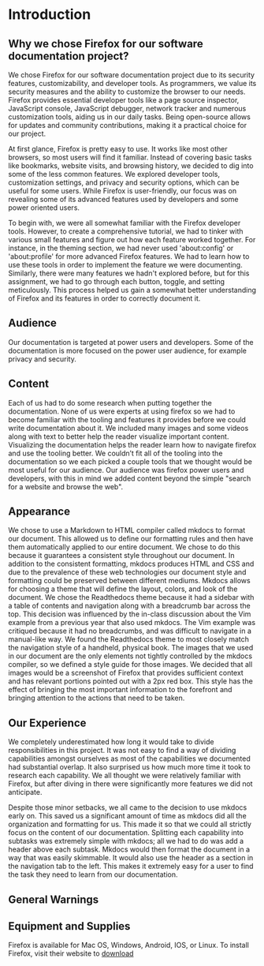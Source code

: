# Introduction


## Why we chose Firefox for our software documentation project?

We chose Firefox for our software documentation project due to its security features, customizability, and developer tools. As programmers, we value its security measures and the ability to customize the browser to our needs. Firefox provides essential developer tools like a page source inspector, JavaScript console, JavaScript debugger, network tracker and numerous customization tools, aiding us in our daily tasks. Being open-source allows for updates and community contributions, making it a practical choice for our project.

At first glance, Firefox is pretty easy to use. It works like most other browsers, so most users will find it familiar. Instead of covering basic tasks like bookmarks, website visits, and browsing history, we decided to dig into some of the less common features. We explored developer tools, customization settings, and privacy and security options, which can be useful for some users. While Firefox is user-friendly, our focus was on revealing some of its advanced features used by developers and some power oriented users.	

To begin with, we were all somewhat familiar with the Firefox developer tools. However, to create a comprehensive tutorial, we had to tinker with various small features and figure out how each feature worked together. For instance, in the theming section, we had never used 'about:config' or 'about:profile' for more advanced Firefox features. We had to learn how to use these tools in order to implement the feature we were documenting. Similarly, there were many features we hadn't explored before, but for this assignment, we had to go through each button, toggle, and setting meticulously. This process helped us gain a somewhat better understanding of Firefox and its features in order to correctly document it.

## Audience

Our documentation is targeted at power users and developers. Some of the documentation is more focused on the power user audience, for example privacy and security. 

## Content
Each of us had to do some research when putting together the documentation. None of us were experts at using firefox so we had to become familiar with the tooling and features it provides before we could write documentation about it. We included many images and some videos along with text to better help the reader visualize important content. Visualizing the documentation helps the reader learn how to navigate firefox and use the tooling better.  We couldn’t fit all of the tooling into the documentation so we each picked a couple tools that we thought would be most useful for our audience. Our audience was firefox power users and developers, with this in mind we added content beyond the simple "search for a website and browse the web".

## Appearance
We chose to use a Markdown to HTML compiler called mkdocs to format our document. This allowed us to define our formatting rules and then have them automatically applied to our entire document. We chose to do this because it guarantees a consistent style throughout our document. In addition to the consistent formatting, mkdocs produces HTML and CSS and due to the prevalence of these web technologies our document style and formatting could be preserved between different mediums. Mkdocs allows for choosing a theme that will define the layout, colors, and look of the document. We chose the Readthedocs theme because it had a sidebar with a table of contents and navigation along with a breadcrumb bar across the top. This decision was influenced by the in-class discussion about the Vim example from a previous year that also used mkdocs. The Vim example was critiqued because it had no breadcrumbs, and was difficult to navigate in a manual-like way. We found the Readthedocs theme to most closely match the navigation style of a handheld, physical book. The images that we used in our document are the only elements not tightly controlled by the mkdocs compiler, so we defined a style guide for those images. We decided that all images would be a screenshot of Firefox that provides sufficient context and has relevant portions pointed out with a 2px red box. This style has the effect of bringing the most important information to the forefront and bringing attention to the actions that need to be taken. 

## Our Experience
We completely underestimated how long it would take to divide responsibilities in this project. It was not easy to find a way of dividing capabilities amongst ourselves as most of the capabilities we documented had substantial overlap. It also surprised us how much more time it took to research each capability. We all thought we were relatively familiar with Firefox, but after diving in there were significantly more features we did not anticipate. 

Despite those minor setbacks, we all came to the decision to use mkdocs early on. This saved us a significant amount of time as mkdocs did all the organization and formatting for us. This made it so that we could all strictly focus on the content of our documentation. Splitting each capability into subtasks was extremely simple with mkdocs; all we had to do was add a header above each subtask. Mkdocs would then format the document in a way that was easily skimmable. It would also use the header as a section in the navigation tab to the left. This makes it extremely easy for a user to find the task they need to learn from our documentation. 

## General Warnings 

## Equipment and Supplies
Firefox is available for Mac OS, Windows, Android, IOS, or Linux.  To install Firefox, visit their website to [download](https://www.mozilla.org/en-US/firefox/new/) 